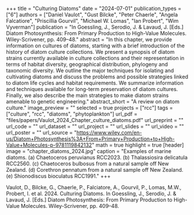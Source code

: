 +++
title = "Culturing Diatoms"
date = "2024-07-01"
publication_types = ["6"]
authors = ["Daniel Vaulot", "Gust Bilcke", "Peter Chaerle", "Angela Falcatiore", "Priscillia Gourvil", "Michael W. Lomas", "Ian Probert", "Wim Vyverman"]
publication = "In Goessling, J., Serodio, J. & Lavaud, J. [Eds.] Diatom Photosynthesis: From Primary Production to High-Value Molecules. Wiley-Scrivener, pp. 409–48."
abstract = "In this chapter, we provide information on cultures of diatoms, starting with a brief introduction of the history of diatom culture collections. We present a synopsis of diatom strains currently available in culture collections and their representation in terms of habitat diversity, geographical distribution, phylogeny and taxonomic diversity. We outline the major techniques for isolating and cultivating diatoms and discuss the problems and possible strategies linked to diatom life cycles and habitat requirements. We summarize information and techniques available for long-term preservation of diatom cultures. Finally, we also describe the main strategies to make diatom strains amenable to genetic engineering."
abstract_short = "A review on diatom culture."
image_preview = ""
selected = true
projects = ["rcc"]
tags = ["culture", "rcc", "diatoms", "phytoplankton"]
url_pdf = "files/papers/Vaulot_2024_Chapter_culture_diatoms.pdf"
url_preprint = ""
url_code = ""
url_dataset = ""
url_project = ""
url_slides = ""
url_video = ""
url_poster = ""
url_source = "https://www.wiley.com/en-us/Diatom+Photosynthesis%3A+From+Primary+Production+to+High-Value+Molecules-p-9781119842132"
math = true
highlight = true
[header]
image = "chapter_diatoms_2024.jpg"
caption = "Examples of marine diatoms. (a) Chaetoceros peruvianus RCC2023. (b) Thalassiosira delicatula RCC2560. (c) Chaetoceros bulbosus from a natural sample off New Zealand. (d) Corethron pennatum from a natural sample off New Zealand. (e) Shionodiscus bioculatus RCC1991."
+++

Vaulot, D., Bilcke, G., Chaerle, P., Falciatore, A., Gourvil, P., Lomas, M.W., Probert, I. et al. 2024. Culturing Diatoms. In Goessling, J., Serodio, J. & Lavaud, J. [Eds.] Diatom Photosynthesis: From Primary Production to High-Value Molecules. Wiley-Scrivener, pp. 409–48.
